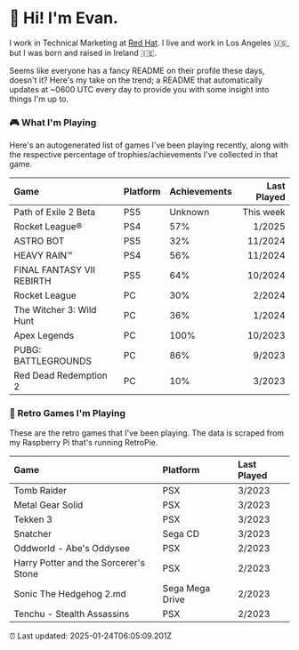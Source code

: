 
  # 🖖 Hi! I'm Evan.

  I work in Technical Marketing at [Red Hat](https://redhat.com/). I live and work in Los Angeles 🇺🇸, but I was born and raised in Ireland 🇮🇪.
  
  Seems like everyone has a fancy README on their profile these days, doesn't it? Here's my take on the trend; a README that automatically updates at ~0600 UTC every day to provide you with some insight into things I'm up to.

  ### 🎮 What I'm Playing 

  Here's an autogenerated list of games I've been playing recently, along with the respective percentage of trophies/achievements I've collected in that game.

  | Game                      | Platform | Achievements | Last Played |
| :------------------------ | :------- | :----------- | ----------: |
| Path of Exile 2 Beta      | PS5      | Unknown      |   This week |
| Rocket League®            | PS4      | 57%          |      1/2025 |
| ASTRO BOT                 | PS5      | 32%          |     11/2024 |
| HEAVY RAIN™               | PS4      | 56%          |     11/2024 |
| FINAL FANTASY VII REBIRTH | PS5      | 64%          |     10/2024 |
| Rocket League             | PC       | 30%          |      2/2024 |
| The Witcher 3: Wild Hunt  | PC       | 36%          |      1/2024 |
| Apex Legends              | PC       | 100%         |     10/2023 |
| PUBG: BATTLEGROUNDS       | PC       | 86%          |      9/2023 |
| Red Dead Redemption 2     | PC       | 10%          |      3/2023 |

  
  ### 👾 Retro Games I'm Playing

  These are the retro games that I've been playing. The data is scraped from my Raspberry Pi that's running RetroPie.

  | Game                                  | Platform        | Last Played |
| :------------------------------------ | :-------------- | :---------- |
| Tomb Raider                           | PSX             | 3/2023      |
| Metal Gear Solid                      | PSX             | 3/2023      |
| Tekken 3                              | PSX             | 3/2023      |
| Snatcher                              | Sega CD         | 3/2023      |
| Oddworld - Abe's Oddysee              | PSX             | 2/2023      |
| Harry Potter and the Sorcerer's Stone | PSX             | 2/2023      |
| Sonic The Hedgehog 2.md               | Sega Mega Drive | 2/2023      |
| Tenchu - Stealth Assassins            | PSX             | 2/2023      |
  

  ⏰ Last updated: 2025-01-24T06:05:09.201Z
  
